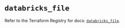 # `databricks_file`

Refer to the Terraform Registry for docs: [`databricks_file`](https://registry.terraform.io/providers/databricks/databricks/1.59.0/docs/resources/file).

